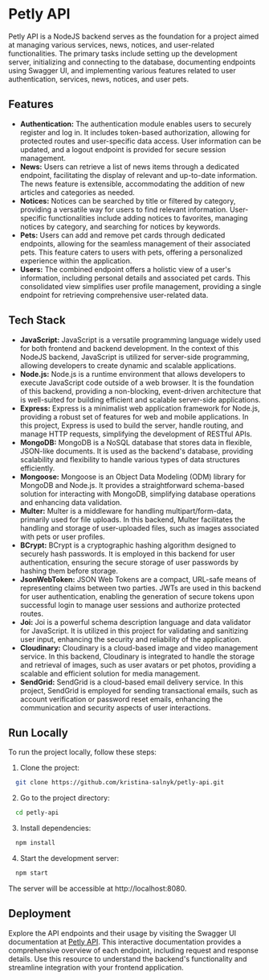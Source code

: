 # Petly API

Petly API is a NodeJS backend serves as the foundation for a project aimed at managing various services, news, notices,
and user-related functionalities. The primary tasks include setting up the development server, initializing and
connecting to the database, documenting endpoints using Swagger UI, and implementing various features related to user
authentication, services, news, notices, and user pets.

## Features

- **Authentication:** The authentication module enables users to securely register and log in. It includes token-based
  authorization, allowing for protected routes and user-specific data access. User information can be updated, and a
  logout endpoint is provided for secure session management.
- **News:** Users can retrieve a list of news items through a dedicated endpoint, facilitating the display of relevant
  and up-to-date information. The news feature is extensible, accommodating the addition of new articles and categories
  as needed.
- **Notices:** Notices can be searched by title or filtered by category, providing a versatile way for users to find
  relevant information. User-specific functionalities include adding notices to favorites, managing notices by category,
  and searching for notices by keywords.
- **Pets:** Users can add and remove pet cards through dedicated endpoints, allowing for the seamless management of
  their associated pets. This feature caters to users with pets, offering a personalized experience within the
  application.
- **Users:** The combined endpoint offers a holistic view of a user's information, including personal details and
  associated pet cards. This consolidated view simplifies user profile management, providing a single endpoint for
  retrieving comprehensive user-related data.

## Tech Stack

- **JavaScript:** JavaScript is a versatile programming language widely used for both frontend and backend development.
  In the context of this NodeJS backend, JavaScript is utilized for server-side programming, allowing developers to
  create dynamic and scalable applications.
- **Node.js:** Node.js is a runtime environment that allows developers to execute JavaScript code outside of a web
  browser. It is the foundation of this backend, providing a non-blocking, event-driven architecture that is well-suited
  for building efficient and scalable server-side applications.
- **Express:** Express is a minimalist web application framework for Node.js, providing a robust set of features for web
  and mobile applications. In this project, Express is used to build the server, handle routing, and manage HTTP
  requests, simplifying the development of RESTful APIs.
- **MongoDB:** MongoDB is a NoSQL database that stores data in flexible, JSON-like documents. It is used as the
  backend's database, providing scalability and flexibility to handle various types of data structures efficiently.
- **Mongoose:** Mongoose is an Object Data Modeling (ODM) library for MongoDB and Node.js. It provides a straightforward
  schema-based solution for interacting with MongoDB, simplifying database operations and enhancing data validation.
- **Multer:** Multer is a middleware for handling multipart/form-data, primarily used for file uploads. In this backend,
  Multer facilitates the handling and storage of user-uploaded files, such as images associated with pets or user
  profiles.
- **BCrypt:** BCrypt is a cryptographic hashing algorithm designed to securely hash passwords. It is employed in this
  backend for user authentication, ensuring the secure storage of user passwords by hashing them before storage.
- **JsonWebToken:** JSON Web Tokens are a compact, URL-safe means of representing claims between two parties. JWTs are
  used in this backend for user authentication, enabling the generation of secure tokens upon successful login to manage
  user sessions and authorize protected routes.
- **Joi:** Joi is a powerful schema description language and data validator for JavaScript. It is utilized in this
  project for validating and sanitizing user input, enhancing the security and reliability of the application.
- **Cloudinary:** Cloudinary is a cloud-based image and video management service. In this backend, Cloudinary is
  integrated to handle the storage and retrieval of images, such as user avatars or pet photos, providing a scalable and
  efficient solution for media management.
- **SendGrid:** SendGrid is a cloud-based email delivery service. In this project, SendGrid is employed for sending
  transactional emails, such as account verification or password reset emails, enhancing the communication and security
  aspects of user interactions.

## Run Locally

To run the project locally, follow these steps:

1. Clone the project:

```bash
  git clone https://github.com/kristina-salnyk/petly-api.git
```

2. Go to the project directory:

```bash
  cd petly-api
```

3. Install dependencies:

```bash
  npm install
```

4. Start the development server:

```bash
  npm start
```

The server will be accessible at http://localhost:8080.

## Deployment

Explore the API endpoints and their usage by visiting the Swagger UI documentation
at [Petly API](https://petly-4cyh.onrender.com/api-doc/). This interactive documentation provides a comprehensive
overview of each endpoint, including request and response details. Use this resource to understand the backend's
functionality and streamline integration with your frontend application.
